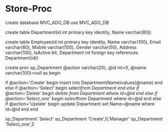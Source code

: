 # Store-Proc
create database MVC_ADO_DB
use MVC_ADO_DB

create table Department(id int primary key identity,
Name varchar(80))

create table Employee(id int primary key identity,
Name varchar(100),
Email varchar(80),
Mobile varchar(100),
Gender varchar(50),
Address varchar(100),
IsActive bit,
Department int foreign key references Department(id))


create proc sp_Department
@action varchar(20),
@id int=0,
@name varchar(100)=null
as
begin

if @action='Create'
begin
insert into Department(Name)values(@name)
end
else if @action='Select'
begin
select*from Department
end
else if @action='Delete'
begin
delete from Department where id=@id
end
else if @action='Select_one'
begin
select*from Department where id=@id
end
else if @action='Update'
begin
update Department set Name=@name where id=@id
end
end

sp_Department 'Select'
sp_Department 'Create',0,'Manager'
sp_Department 'Select_one',2




